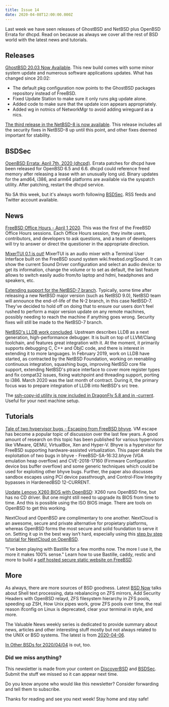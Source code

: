 ```yaml
---
title: Issue 14
date: 2020-04-08T12:00:00.000Z
---
```


Last week we have seen releases of GhostBSD and NetBSD plus OpenBSD Errata for dhcpd. Read on because as always we cover all the rest of BSD world with the latest news and tutorials.

<!-- more -->

## Releases

[GhostBSD 20.03 Now Available](http://ghostbsd.org/20.03_release_announcement?utm_source=bsdweekly). This new build comes with some minor system update and numerous software applications updates. What has changed since 20.02:
- The default pkg configuration now points to the GhostBSD packages repository instead of FreeBSD.
- Fixed Update Station to make sure it only runs pkg update alone.
- Added code to make sure that the update icon appears appropriately.
- Added wg in notnics of NetworkMgr to avoid adding wireguard as a nics.

[The third release in the NetBSD-8 is now available](https://blog.netbsd.org/tnf/entry/netbsd_8_2_is_available?utm_source=bsdweekly). This release includes all the security fixes in NetBSD-8 up until this point, and other fixes deemed important for stability.

## BSDSec

[OpenBSD Errata: April 7th, 2020 (dhcpd)](https://bsdsec.net/articles/openbsd-errata-april-7th-2020-dhcpd?utm_source=bsdweekly). Errata patches for dhcpd have been released for OpenBSD 6.5 and 6.6. dhcpd could reference freed memory after releasing a lease with an unusually long uid. Binary updates for the amd64, i386, and arm64 platforms are available via the syspatch utility. After patching, restart the dhcpd service.

No SA this week, but it's always worth following [BSDSec](https://bsdsec.net). RSS feeds and Twitter account available.

## News

[FreeBSD Office Hours - April 1 2020](https://www.youtube.com/watch?v=6qBm5NM3zTQ&utm_source=bsdweekly). This was the first of the FreeBSD Office Hours sessions. Each Office Hours session, they invite users, contributors, and developers to ask questions, and a team of developers will try to answer or direct the questioner in the appropriate direction.

[MixerTUI 0.1 is out!](https://alfix.gitlab.io/bsd/2020/04/02/mixertui-0-1.html?utm_source=bsdweekly) MixerTUI is an audio mixer with a Terminal User Interface built on the FreeBSD sound system wiki.freebsd.org/Sound. It can show the current Sound Driver configuration and select an audio device: to get its information, change the volume or to set as default, the last feature allows to switch easily audio from/to laptop and hdmi, headphones and speakers, etc.

[Extending support for the NetBSD-7 branch](https://blog.netbsd.org/tnf/entry/extending_support_for_the_netbsd?utm_source=bsdweekly). Typically, some time after releasing a new NetBSD major version (such as NetBSD 9.0), NetBSD team will announce the end-of-life of the N-2 branch, in this case NetBSD-7. They've decided to hold off on doing that to ensure our users don't feel rushed to perform a major version update on any remote machines, possibly needing to reach the machine if anything goes wrong. Security fixes will still be made to the NetBSD-7 branch.

[NetBSD's LLDB work concluded](https://blog.netbsd.org/tnf/entry/lldb_work_concluded?utm_source=bsdweekly). Upstream describes LLDB as a next generation, high-performance debugger. It is built on top of LLVM/Clang toolchain, and features great integration with it. At the moment, it primarily supports debugging C, C++ and ObjC code, and there is interest in extending it to more languages. In February 2019, work on LLDB have started, as contracted by the NetBSD Foundation, working on reenabling continuous integration, squashing bugs, improving NetBSD core file support, extending NetBSD's ptrace interface to cover more register types and fix compat32 issues, fixing watchpoint and threading support, porting to i386. March 2020 was the last month of contract. During it, the primary focus was to prepare integration of LLDB into NetBSD's src tree.

The [ssh-copy-id utility is now included in DragonFly 5.8 and in -current](https://www.dragonflydigest.com/2020/04/06/24367.html?utm_source=bsdweekly). Useful for your next machine setup.

## Tutorials

[Tale of two hypervisor bugs - Escaping from FreeBSD bhyve](http://phrack.org/papers/escaping_from_freebsd_bhyve.html?utm_source=bsdweekly). VM escape has become a popular topic of discussion over the last few years. A good amount of research on this topic has been published for various hypervisors like VMware, QEMU, VirtualBox, Xen and Hyper-V. Bhyve is a hypervisor for FreeBSD supporting hardware-assisted virtualization. This paper details the exploitation of two bugs in bhyve - FreeBSD-SA-16:32.bhyve (VGA emulation heap overflow) and CVE-2018-17160 (Firmware Configuration device bss buffer overflow) and some generic techniques which could be used for exploiting other bhyve bugs. Further, the paper also discusses sandbox escapes using PCI device passthrough, and Control-Flow Integrity bypasses in HardenedBSD 12-CURRENT.

[Update Lenovo X260 BIOS with OpenBSD](https://www.tumfatig.net/20200331/update-lenovo-x260-bios-with-openbsd/?utm_source=bsdweekly): X260 runs OpenBSD fine, but has no CD driver. But one might still need to upgrade its BIOS from time to time. And this is possible using the ISO BIOS image. There are tools on OpenBSD to get this working.

NextCloud and OpenBSD are complimentary to one another. NextCloud is an awesome, secure and private alternative for propietary platforms, whereas OpenBSD forms the most secure and solid foundation to serve it on. Setting it up in the best way isn’t hard, especially using this [step by step tutorial for NextCloud on OpenBSD](https://h3artbl33d.nl/2020-nextcloud.html?utm_source=bsdweekly).

"I’ve been playing with Bastille for a few months now. The more I use it, the more it makes 100% sense." Learn how to use Bastille, caddy, restic and more to build a [self hosted secure static website on FreeBSD](https://www.jaredwolff.com/my-latest-self-hosted-hugo-workflow/?utm_source=bsdweekly).

## More

As always, there are more sources of BSD goodness. Latest [BSD Now](https://www.youtube.com/watch?v=UJ_typ12d_w&utm_source=bsdweekly) talks about Shell text processing, data rebalancing on ZFS mirrors, Add Security Headers with OpenBSD relayd, ZFS filesystem hierarchy in ZFS pools, speeding up ZSH, How Unix pipes work, grow ZFS pools over time, the real reason ifconfig on Linux is deprecated, clear your terminal in style, and more.

The Valuable News weekly series is dedicated to provide summary about news, articles and other interesting stuff mostly but not always related to the UNIX or BSD systems. The latest is from [2020-04-06](https://vermaden.wordpress.com/2020/04/06/valuable-news-2020-04-06/?utm_source=bsdweekly).

[In Other BSDs for 2020/04/04](https://www.dragonflydigest.com/2020/04/04/24357.html?utm_source=bsdweekly) is out, too.

### Did we miss anything?

This newsletter is made from your content on [DiscoverBSD](https://discoverbsd.com) and [BSDSec](https://bsdsec.net). Submit the stuff we missed so it can appear next time.

Do you know anyone who would like this newsletter? Consider forwarding and tell them to subscribe.

Thanks for reading and see you next week! Stay home and stay safe!
